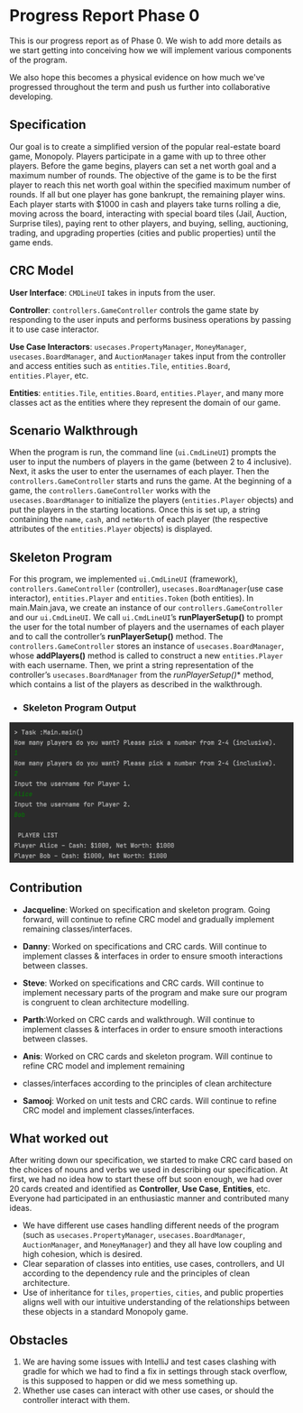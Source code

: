 # Progress Report Phase 0

This is our progress report as of Phase 0. We wish to add more details as we start getting into conceiving how we will
implement various components of the program.

We also hope this becomes a physical evidence on how much we've progressed throughout the term and push us further
into collaborative developing.

## Specification
Our goal is to create a simplified version of the popular real-estate board game, Monopoly. Players participate in a
game with up to three other players. Before the game begins, players can set a net worth goal and a maximum number of
rounds. The objective of the game is to be the first player to reach this net worth goal within the specified maximum
number of rounds. If all but one player has gone bankrupt, the remaining player wins. Each player starts
with $1000 in cash and players take turns rolling a die, moving across the board, interacting with special board tiles
(Jail, Auction, Surprise tiles), paying rent to other players, and buying, selling, auctioning, trading, and upgrading
properties (cities and public properties) until the game ends.

## CRC Model

**User Interface**: `CMDLineUI` takes in inputs from the user.

**Controller**: `controllers.GameController` controls the game state by responding to the user inputs and performs business
operations by passing it to use case interactor.

**Use Case Interactors**: `usecases.PropertyManager`, `MoneyManager`, `usecases.BoardManager`, and `AuctionManager` takes input from
the controller and access entities such as `entities.Tile`, `entities.Board`, `entities.Player`, etc.

**Entities**: `entities.Tile`, `entities.Board`, `entities.Player`, and many more classes act as the entities where they represent the domain of
our game.

## Scenario Walkthrough
When the program is run, the command line (`ui.CmdLineUI`) prompts the user to input the numbers of players in the game
(between 2 to 4 inclusive). Next, it asks the user to enter the usernames of each player.
Then the `controllers.GameController` starts and runs the game. At the beginning of a game, the `controllers.GameController` works with the
`usecases.BoardManager` to initialize the players (`entities.Player` objects) and put the players in the starting locations.
Once this is set up, a string containing the `name`, `cash`, and `netWorth` of each player
(the respective attributes of the `entities.Player` objects) is displayed.

## Skeleton Program
For this program, we implemented `ui.CmdLineUI` (framework), `controllers.GameController` (controller), `usecases.BoardManager`(use case interactor),
`entities.Player` and `entities.Token` (both entities). In main.Main.java, we create an instance of our `controllers.GameController` and our `ui.CmdLineUI`.
We call `ui.CmdLineUI`’s **runPlayerSetup()** to prompt the user for the total number of players and the usernames of each player
and to call the controller’s **runPlayerSetup()** method. The `controllers.GameController` stores an instance of `usecases.BoardManager`, whose
**addPlayers()** method is called to construct a new `entities.Player` with each username. Then, we print a string representation of
the controller’s `usecases.BoardManager` from the *runPlayerSetup()** method, which contains a list of the players as described in the
walkthrough.

- ### Skeleton Program Output
 ![](walkthrough-output.png)

## Contribution

- **Jacqueline**: Worked on specification and skeleton program. Going forward, will continue to refine CRC model and gradually implement remaining classes/interfaces.

- **Danny**: Worked on specifications and CRC cards. Will continue to implement classes & interfaces in order to ensure smooth
interactions between classes.
- **Steve**: Worked on specifications and CRC cards. Will continue to implement necessary parts of the program and make sure our program is congruent to clean architecture modelling.
- **Parth**:Worked on CRC cards and walkthrough. Will continue to implement classes & interfaces in order to ensure smooth interactions between classes.
- **Anis**: Worked on CRC cards and skeleton program. Will continue to refine CRC model and implement remaining 
- classes/interfaces according to the principles of clean architecture
- **Samooj**: Worked on unit tests and CRC cards. Will continue to refine CRC model and implement classes/interfaces.


## What worked out

After writing down our specification, we started to make CRC card based on the choices of nouns and verbs we used in
describing our specification. At first, we had no idea how to start these off but soon enough, we had over 20 cards
created and identified as **Controller**, **Use Case**, **Entities**, etc. Everyone had participated in an enthusiastic manner and contributed
many ideas.
- We have different use cases handling different needs of the program
(such as `usecases.PropertyManager`, `usecases.BoardManager`, `AuctionManager`, and `MoneyManager`) and they all have low coupling and high
cohesion, which is desired.
- Clear separation of classes into entities, use cases, controllers, and UI according to the dependency rule and the
principles of clean architecture.
- Use of inheritance for `tiles`, `properties`, `cities`, and public properties aligns well with our intuitive understanding of
the relationships between these objects in a standard Monopoly game.


## Obstacles
1. We are having some issues with IntelliJ and test cases clashing with gradle for which we had to find a fix in settings
through stack overflow, is this supposed to happen or did we mess something up.
2. Whether use cases can interact with other use cases, or should the controller interact with them.
